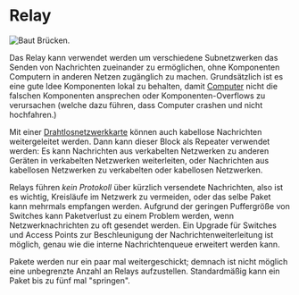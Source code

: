 # Relay

![Baut Brücken.](oredict:opencomputers:relay)

Das Relay kann verwendet werden um verschiedene Subnetzwerken das Senden von Nachrichten zueinander zu ermöglichen, ohne Komponenten Computern in anderen Netzen zugänglich zu machen. Grundsätzlich ist es eine gute Idee Komponenten lokal zu behalten, damit [Computer](../general/computer.md) nicht die falschen Komponenten ansprechen oder Komponenten-Overflows zu verursachen (welche dazu führen, dass Computer crashen und nicht hochfahren.)

Mit einer [Drahtlosnetzwerkkarte](../item/wlanCard1.md) können auch kabellose Nachrichten weitergeleitet werden. Dann kann dieser Block als Repeater verwendet werden: Es kann Nachrichten aus verkabelten Netzwerken zu anderen Geräten in verkabelten Netzwerken weiterleiten, oder Nachrichten aus kabellosen Netzwerken zu verkabelten oder kabellosen Netzwerken.

Relays führen *kein Protokoll* über kürzlich versendete Nachrichten, also ist es wichtig, Kreisläufe im Netzwerk zu vermeiden, oder das selbe Paket kann mehrmals empfangen werden. Aufgrund der geringen Puffergröße von Switches kann Paketverlust zu einem Problem werden, wenn Netzwerknachrichten zu oft gesendet werden. Ein Upgrade für Switches und Access Points zur Beschleunigung der Nachrichtenweiterleitung ist möglich, genau wie die interne Nachrichtenqueue erweitert werden kann.

Pakete werden nur ein paar mal weitergeschickt; demnach ist nicht möglich eine unbegrenzte Anzahl an Relays aufzustellen. Standardmäßig kann ein Paket bis zu fünf mal "springen".

